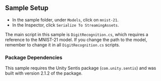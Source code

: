 ## Sample Setup

- In the sample folder, under `Models`, click on `mnist-21`.
- In the Inspector, click `Serialize To StreamingAssets`.

The main script in this sample is `DigitRecognition.cs`, which requires a reference to the MNIST-21 model.
If you change the path to the model, remember to change it in all `DigitRecognition.cs` scripts.

### Package Dependencies

This sample requires the Unity Sentis package (`com.unity.sentis`) and was built with version 2.1.2 of the package.